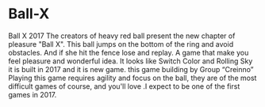 # Ball-X
Ball X 2017 The creators of heavy red ball present the new chapter of pleasure "Ball X". This ball jumps on the bottom of the ring and avoid obstacles. And if she hit the fence lose and replay. A game that make you feel pleasure and wonderful idea.  It looks like Switch Color and Rolling Sky it is built in 2017 and it is new game. this game building by Group “Creinno” Playing this game requires agility and focus on the ball, they are of the most difficult games of course, and you'll love .I expect to be one of the first games in 2017.
